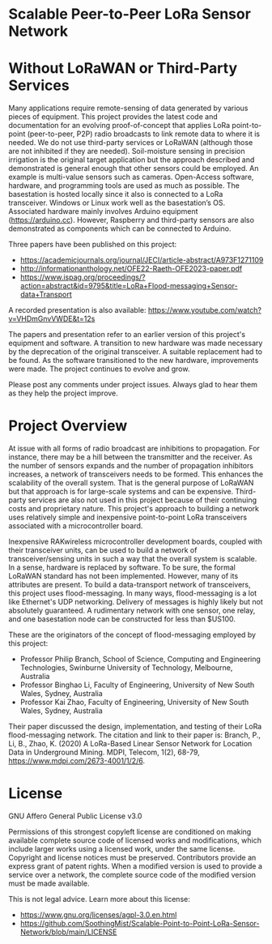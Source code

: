 # Scalable Peer-to-Peer LoRa Sensor Network
# Without LoRaWAN or Third-Party Services

Many applications require remote-sensing of data generated by various pieces of equipment. This project provides the latest code and documentation for an evolving proof-of-concept that applies LoRa point-to-point (peer-to-peer, P2P) radio broadcasts to link remote data to where it is needed. We do not use third-party services or LoRaWAN (although those are not inhibited if they are needed). Soil-moisture sensing in precision irrigation is the original target application but the approach described and demonstrated is general enough that other sensors could be employed. An example is multi-value sensors such as cameras. Open-Access software, hardware, and programming tools are used as much as possible. The basestation is hosted locally since it also is connected to a LoRa transceiver. Windows or Linux work well as the basestation’s OS. Associated hardware mainly involves Arduino equipment (https://arduino.cc). However, Raspberry and third-party sensors are also demonstrated as components which can be connected to Arduino.

Three papers have been published on this project:

 * https://academicjournals.org/journal/JECI/article-abstract/A973F1271109
 * http://informationanthology.net/OFE22-Raeth-OFE2023-paper.pdf
 * https://www.ispag.org/proceedings/?action=abstract&id=9795&title=LoRa+Flood-messaging+Sensor-data+Transport

A recorded presentation is also available: https://www.youtube.com/watch?v=VHDmGnvVWDE&t=12s

The papers and presentation refer to an earlier version of this project's equipment and software. A transition to new hardware was made necessary by the deprecation of the original transceiver. A suitable replacement had to be found. As the software transitioned to the new hardware, improvements were made. The project continues to evolve and grow.

Please post any comments under project issues. Always glad to hear them as they help the project improve.

# Project Overview

At issue with all forms of radio broadcast are inhibitions to propagation. For instance, there may be a hill between the transmitter and the receiver. As the number of sensors expands and the number of propagation inhibitors increases, a network of transceivers needs to be formed. This enhances the scalability of the overall system. That is the general purpose of LoRaWAN but that approach is for large-scale systems and can be expensive. Third-party services are also not used in this project because of their continuing costs and proprietary nature. This project's approach to building a network uses relatively simple and inexpensive point-to-point LoRa transceivers associated with a microcontroller board.

Inexpensive RAKwireless microcontroller development boards, coupled with their transceiver units, can be used to build a network of transceiver/sensing units in such a way that the overall system is scalable. In a sense, hardware is replaced by software. To be sure, the formal LoRaWAN standard has not been implemented. However, many of its attributes are present. To build a data-transport network of transceivers, this project uses flood-messaging. In many ways, flood-messaging is a lot like Ethernet's UDP networking. Delivery of messages is highly likely but not absolutely guaranteed. A rudimentary network with one sensor, one relay, and one basestation node can be constructed for less than $US100.

These are the originators of the concept of flood-messaging employed by this project:

   - Professor Philip Branch, School of Science, Computing and Engineering Technologies, Swinburne University of Technology, Melbourne, Australia
   - Professor Binghao Li, Faculty of Engineering, University of New South Wales, Sydney, Australia
   - Professor Kai Zhao, Faculty of Engineering, University of New South Wales, Sydney, Australia
  
Their paper discussed the design, implementation, and testing of their LoRa flood-messaging network. The citation and link to their paper is: Branch, P., Li, B., Zhao, K. (2020) A LoRa-Based Linear Sensor Network for Location Data in Underground Mining. MDPI, Telecom, 1(2), 68-79, https://www.mdpi.com/2673-4001/1/2/6.  

# License

GNU Affero General Public License v3.0

Permissions of this strongest copyleft license are conditioned on making available complete source code of licensed works and modifications, which include larger works using a licensed work, under the same license. Copyright and license notices must be preserved. Contributors provide an express grant of patent rights. When a modified version is used to provide a service over a network, the complete source code of the modified version must be made available.

This is not legal advice. Learn more about this license:
 * https://www.gnu.org/licenses/agpl-3.0.en.html
 * https://github.com/SoothingMist/Scalable-Point-to-Point-LoRa-Sensor-Network/blob/main/LICENSE

